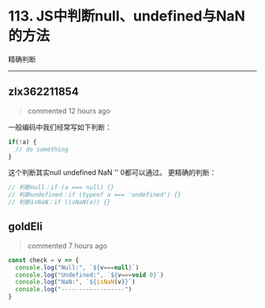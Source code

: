 
 # 113. JS中判断null、undefined与NaN的方法 
 精确判断 
 ***
## zlx362211854 
 > commented 12 hours ago 

一般编码中我们经常写如下判断：

```js
if(!a) {
  // do something
}

```
这个判断其实null undefined NaN '' 0都可以通过。
更精确的判断：

```js
// 判断null：if (a === null) {}
// 判断undefined：if (typeof a === 'undefined') {}
// 判断isNaN：if (isNaN(a)) {}

```
## goldEli 
 > commented 7 hours ago 


```javascript
const check = v => {
  console.log("Null:", `${v===null}`)
  console.log("Undefined:", `${v===void 0}`)
  console.log("NaN:", `${isNaN(v)}`)
  console.log("------------------")
}

```
